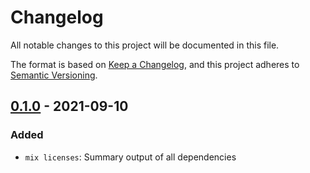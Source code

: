 <!--
SPDX-FileCopyrightText: 2021 Rosa Richter

SPDX-License-Identifier: MIT
-->

# Changelog

All notable changes to this project will be documented in this file.

The format is based on [Keep a Changelog](https://keepachangelog.com/en/1.0.0/),
and this project adheres to [Semantic Versioning](https://semver.org/spec/v2.0.0.html).

## [0.1.0] - 2021-09-10

### Added

- `mix licenses`: Summary output of all dependencies


[Unreleased]: https://git.sr.ht/~cosmicrose/hex_licenses/log
[0.1.0]: https://git.sr.ht/~cosmicrose/hex_licenses/refs/v1.0.0

